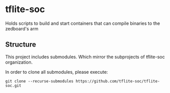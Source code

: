 # tflite-soc
Holds scripts to build and start containers that can compile binaries to the zedboard's arm

## Structure

This project includes submodules. Which mirror the subprojects of tflite-soc organization.

In order to clone all submodules, please execute:

```
git clone --recurse-submodules https://github.com/tflite-soc/tflite-soc.git
```
